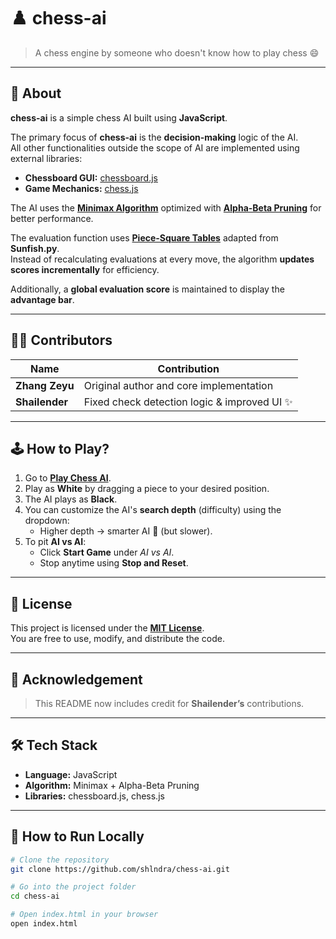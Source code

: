 # ♟️ chess-ai

> A chess engine by someone who doesn't know how to play chess 😄  

---

## 📌 About

**chess-ai** is a simple chess AI built using **JavaScript**.

The primary focus of **chess-ai** is the **decision-making** logic of the AI.  
All other functionalities outside the scope of AI are implemented using external libraries:

- **Chessboard GUI:** [chessboard.js](https://chessboardjs.com/)
- **Game Mechanics:** [chess.js](https://github.com/jhlywa/chess.js)

The AI uses the **[Minimax Algorithm](https://en.wikipedia.org/wiki/Minimax)** optimized with **[Alpha-Beta Pruning](https://en.wikipedia.org/wiki/Alpha%E2%80%93beta_pruning)** for better performance.  

The evaluation function uses **[Piece-Square Tables](https://www.chessprogramming.org/Piece-Square_Tables)** adapted from **Sunfish.py**.  
Instead of recalculating evaluations at every move, the algorithm **updates scores incrementally** for efficiency.  

Additionally, a **global evaluation score** is maintained to display the **advantage bar**.

---

## 👨‍💻 Contributors

| Name           | Contribution                                    |
|---------------|--------------------------------------------------|
| **Zhang Zeyu** | Original author and core implementation          |
| **Shailender** | Fixed check detection logic & improved UI ✨      |

---

## 🕹️ How to Play?

1. Go to **[Play Chess AI](https://shlndra.github.io/chess-ai/ )**.
2. Play as **White** by dragging a piece to your desired position.
3. The AI plays as **Black**.
4. You can customize the AI's **search depth** (difficulty) using the dropdown:
   - Higher depth → smarter AI 🤖 (but slower).
5. To pit **AI vs AI**:
   - Click **Start Game** under *AI vs AI*.
   - Stop anytime using **Stop and Reset**.

---

## 📜 License

This project is licensed under the **[MIT License](LICENSE)**.  
You are free to use, modify, and distribute the code.

---

## 🙌 Acknowledgement

> This README now includes credit for **Shailender’s** contributions.

---

## 🛠️ Tech Stack

- **Language:** JavaScript
- **Algorithm:** Minimax + Alpha-Beta Pruning
- **Libraries:** chessboard.js, chess.js

---

## 🚀 How to Run Locally

```bash
# Clone the repository
git clone https://github.com/shlndra/chess-ai.git

# Go into the project folder
cd chess-ai

# Open index.html in your browser
open index.html
